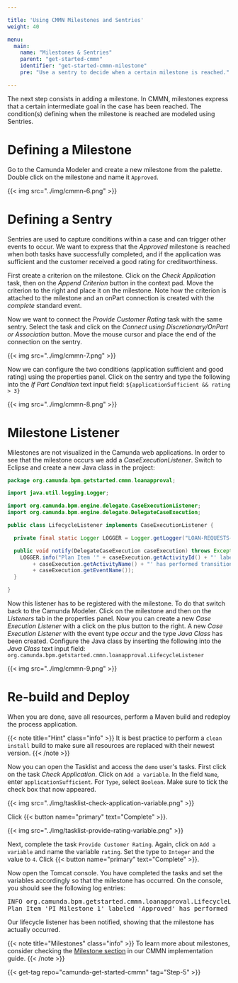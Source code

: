 ```yaml
---

title: 'Using CMMN Milestones and Sentries'
weight: 40

menu:
  main:
    name: "Milestones & Sentries"
    parent: "get-started-cmmn"
    identifier: "get-started-cmmn-milestone"
    pre: "Use a sentry to decide when a certain milestone is reached."

---
```


The next step consists in adding a milestone. In CMMN, milestones express that a certain intermediate goal in the case has been reached.
The condition(s) defining when the milestone is reached are modeled using Sentries.

# Defining a Milestone

Go to the Camunda Modeler and create a new milestone from the palette. Double click on the milestone and name it `Approved`.

{{< img src="../img/cmmn-6.png" >}}

# Defining a Sentry

Sentries are used to capture conditions within a case and can trigger other events to occur. We want to express that the *Approved* milestone is reached when both tasks have successfully completed, and if the application was sufficient and the customer received a good rating for creditworthiness.

First create a criterion on the milestone. Click on the *Check Application* task, then on the *Append Criterion* button in the context pad. Move the criterion to the right and place it on the milestone. Note how the criterion is attached to the milestone and an onPart connection is created with the *complete* standard event.

Now we want to connect the *Provide Customer Rating* task with the same sentry. Select the task and click on the *Connect using Discretionary/OnPart or Association* button. Move the mouse cursor and place the end of the connection on the sentry.

{{< img src="../img/cmmn-7.png" >}}

Now we can configure the two conditions (application sufficient and good rating) using the properties panel. Click on the sentry and type the following into the *If Part Condition* text input field: `${applicationSufficient && rating > 3}`

{{< img src="../img/cmmn-8.png" >}}

# Milestone Listener

Milestones are not visualized in the Camunda web applications. In order to see that the milestone occurs we add a *CaseExecutionListener*. Switch to Eclipse and create a new Java class in the project:

```java
package org.camunda.bpm.getstarted.cmmn.loanapproval;

import java.util.logging.Logger;

import org.camunda.bpm.engine.delegate.CaseExecutionListener;
import org.camunda.bpm.engine.delegate.DelegateCaseExecution;

public class LifecycleListener implements CaseExecutionListener {

  private final static Logger LOGGER = Logger.getLogger("LOAN-REQUESTS-CMMN");

  public void notify(DelegateCaseExecution caseExecution) throws Exception {
    LOGGER.info("Plan Item '" + caseExecution.getActivityId() + "' labeled '"
        + caseExecution.getActivityName() + "' has performed transition: "
        + caseExecution.getEventName());
  }

}
```

Now this listener has to be registered with the milestone. To do that switch back to the Camunda Modeler. Click on the milestone and then on the *Listeners* tab in the properties panel. Now you can create a new *Case Execution Listener* with a click on the plus button to the right. A new *Case Execution Listener* with the event type *occur* and the type *Java Class* has been created. Configure the Java class by inserting the following into the *Java Class* text input field: `org.camunda.bpm.getstarted.cmmn.loanapproval.LifecycleListener`

{{< img src="../img/cmmn-9.png" >}}

# Re-build and Deploy

When you are done, save all resources, perform a Maven build and redeploy the process application.

{{< note title="Hint" class="info" >}}
It is best practice to perform a `clean install` build to make sure all resources are replaced with their newest version.
{{< /note >}}

Now you can open the Tasklist and access the `demo` user's tasks. First click on the task *Check Application*. Click on `Add a variable`. In the field `Name`, enter `applicationSufficient`. For `Type`, select `Boolean`. Make sure to tick the check box that now appeared.

{{< img src="../img/tasklist-check-application-variable.png" >}}

Click {{< button name="primary" text="Complete" >}}.

{{< img src="../img/tasklist-provide-rating-variable.png" >}}

Next, complete the task `Provide Customer Rating`. Again, click on `Add a variable` and name the variable `rating`. Set the type to `Integer` and the value to `4`. Click {{< button name="primary" text="Complete" >}}.

Now open the Tomcat console. You have completed the tasks and set the variables accordingly so that the milestone has occurred. On the console, you should see the following log entries:

<pre class="console">
INFO org.camunda.bpm.getstarted.cmmn.loanapproval.LifecycleListener
Plan Item 'PI_Milestone_1' labeled 'Approved' has performed transition: occur
</pre>

Our lifecycle listener has been notified, showing that the milestone has actually occurred.

{{< note title="Milestones" class="info" >}}
To learn more about milestones, consider checking the [Milestone section](/manual/latest/reference/cmmn11/milestone) in our CMMN implementation guide.
{{< /note >}}

{{< get-tag repo="camunda-get-started-cmmn" tag="Step-5" >}}

